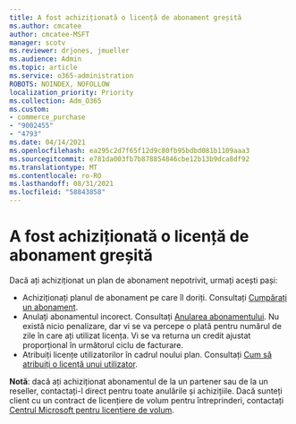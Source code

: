 ```yaml
---
title: A fost achiziționată o licență de abonament greșită
ms.author: cmcatee
author: cmcatee-MSFT
manager: scotv
ms.reviewer: drjones, jmueller
ms.audience: Admin
ms.topic: article
ms.service: o365-administration
ROBOTS: NOINDEX, NOFOLLOW
localization_priority: Priority
ms.collection: Adm_O365
ms.custom:
- commerce_purchase
- "9002455"
- "4793"
ms.date: 04/14/2021
ms.openlocfilehash: ea295c2d7f65f12d9c80fb95bdbd081b1109aaa3
ms.sourcegitcommit: e781da003fb7b878854846cbe12b13b9dca8df92
ms.translationtype: MT
ms.contentlocale: ro-RO
ms.lasthandoff: 08/31/2021
ms.locfileid: "58843858"
---
```

# <a name="purchased-wrong-subscription-license"></a>A fost achiziționată o licență de abonament greșită

Dacă ați achiziționat un plan de abonament nepotrivit, urmați acești pași:

- Achiziționați planul de abonament pe care îl doriți. Consultați [Cumpărați un abonament](https://docs.microsoft.com/alchemyinsights/buy-a-subscription-to-office-365-for-business).
- Anulați abonamentul incorect. Consultați [Anularea abonamentului](https://docs.microsoft.com/alchemyinsights/canceling-your-office-365-subscription).
Nu există nicio penalizare, dar vi se va percepe o plată pentru numărul de zile în care ați utilizat licența. Vi se va returna un credit ajustat proporțional în următorul ciclu de facturare.
- Atribuiți licențe utilizatorilor în cadrul noului plan. Consultați [Cum să atribuiți o licență unui utilizator](https://docs.microsoft.com/alchemyinsights/how-to-assign-a-license-to-a-user).

**Notă**: dacă ați achiziționat abonamentul de la un partener sau de la un reseller, contactați-l direct pentru toate anulările și achizițiile. Dacă sunteți client cu un contract de licențiere de volum pentru întreprinderi, contactați [Centrul Microsoft pentru licențiere de volum](https://support.microsoft.com/help/4471406/how-to-contact-the-microsoft-volume-licensing-service-center).
